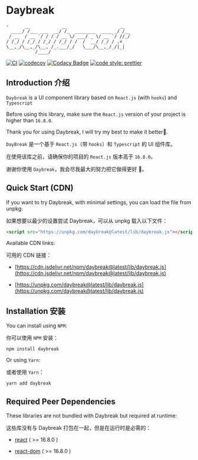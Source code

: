 # Daybreak

```
·      __            __                    __
  ____/ /___ ___  __/ /_  ________  ____ _/ /__
 / __  / __ `/ / / / __ \/ ___/ _ \/ __ `/ //_/
/ /_/ / /_/ / /_/ / /_/ / /  /  __/ /_/ / ,<
\__,_/\__,_/\__, /_.___/_/   \___/\__,_/_/|_|
           /____/
```

[![CI](https://github.com/mokunshao/daybreak/workflows/CI/badge.svg)](https://github.com/mokunshao/daybreak/actions)
[![codecov](https://codecov.io/gh/mokunshao/daybreak/branch/master/graph/badge.svg)](https://codecov.io/gh/mokunshao/daybreak)
[![Codacy Badge](https://api.codacy.com/project/badge/Grade/06b65f0467104094a8969be5696c4471)](https://www.codacy.com/manual/mokunshao/daybreak?utm_source=github.com&utm_medium=referral&utm_content=mokunshao/daybreak&utm_campaign=Badge_Grade)
[![code style: prettier](https://img.shields.io/badge/code_style-prettier-ff69b4.svg?style=flat-square)](https://github.com/prettier/prettier)

## Introduction 介绍

`Daybreak` is a UI component library based on `React.js` (with `hooks`) and `Typescript`

Before using this library, make sure the `React.js` version of your project is higher than `16.8.0`.

Thank you for using Daybreak, I will try my best to make it better💪.

`DayBreak` 是一个基于 `React.js`（带 `hooks`）和 `Typescript` 的 UI 组件库。

在使用该库之前，请确保你的项目的 `React.js` 版本高于 `16.8.0`。

谢谢你使用 `Daybreak`，我会尽我最大的努力把它做得更好 💪。

## Quick Start (CDN)

If you want to try Daybreak, with minimal settings, you can load the file from unpkg:

如果想要以最少的设置尝试 Daybreak，可以从 unpkg 载入以下文件：

```html
<script src="https://unpkg.com/daybreak@latest/lib/daybreak.js"></script>
```

Available CDN links:

可用的 CDN 链接：

- [https://cdn.jsdelivr.net/npm/daybreak@latest/lib/daybreak.js](https://cdn.jsdelivr.net/npm/daybreak@latest/lib/daybreak.js)

- [https://unpkg.com/daybreak@latest/lib/daybreak.js](https://unpkg.com/daybreak@latest/lib/daybreak.js)

## Installation 安装

You can install using `NPM`:

你可以使用 `NPM` 安装：

```
npm install daybreak
```

Or using `Yarn`:

或者使用 `Yarn`：

```
yarn add daybreak
```

## Required Peer Dependencies

These libraries are not bundled with Daybreak but required at runtime:

这些库没有与 Daybreak 打包在一起，但是在运行时是必需的：

- [react](https://www.npmjs.com/package/react) ( >= 16.8.0 )

- [react-dom](https://www.npmjs.com/package/react-dom) ( >= 16.8.0 )

